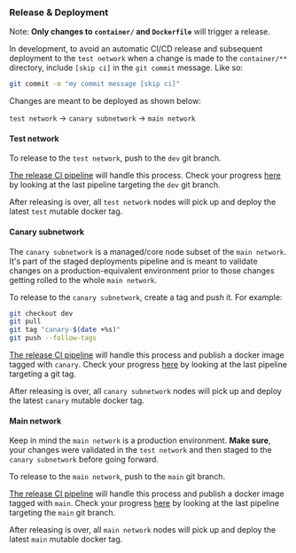 ### Release & Deployment

Note: **Only changes to `container/` and `Dockerfile`** will trigger a release.

In development, to avoid an automatic CI/CD release and subsequent deployment to the `test network` when a change is made to the `container/**` directory, include `[skip ci]` in the `git commit` message. Like so:

```bash
git commit -m "my commit message [skip ci]"
```

Changes are meant to be deployed as shown below:

`test network` -> `canary subnetwork` -> `main network`

#### Test network

To release to the `test network`, push to the `dev` git branch.

[The release CI pipeline](.github/workflows/release.yml) will handle this process. Check your progress [here](https://github.com/filecoin-saturn/L1-node/actions/workflows/release.yml) by looking at the last pipeline targeting the `dev` git branch.

After releasing is over, all `test network` nodes will pick up and deploy the latest `test` mutable docker tag.

#### Canary subnetwork

The `canary subnetwork` is a managed/core node subset of the `main network`. It's part of the staged deployments pipeline and is meant to validate changes on a production-equivalent environment prior to those changes getting rolled to the whole `main network`.

To release to the `canary subnetwork`, create a tag and push it. For example:

```bash
git checkout dev
git pull
git tag "canary-$(date +%s)"
git push --follow-tags
```

[The release CI pipeline](.github/workflows/release.yml) will handle this process and publish a docker image tagged with `canary`. Check your progress [here](https://github.com/filecoin-saturn/L1-node/actions/workflows/release.yml) by looking at the last pipeline targeting a git tag.

After releasing is over, all `canary subnetwork` nodes will pick up and deploy the latest `canary` mutable docker tag.

#### Main network

Keep in mind the `main network` is a production environment. **Make sure**, your changes were validated in the `test network` and then staged to the `canary subnetwork` before going forward.

To release to the `main network`, push to the `main` git branch.

[The release CI pipeline](https://github.com/filecoin-saturn/L1-node/blob/main/.github/workflows/release.yml) will handle this process and publish a docker image tagged with `main`. Check your progress [here](https://github.com/filecoin-saturn/L1-node/actions/workflows/release.yml) by looking at the last pipeline targeting the `main` git branch.

After releasing is over, all `main network` nodes will pick up and deploy the latest `main` mutable docker tag.
